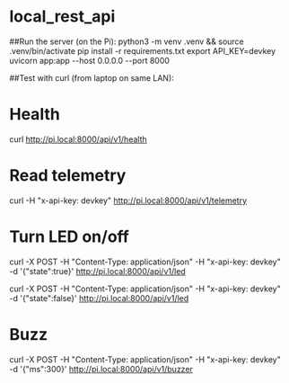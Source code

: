 # local_rest_api

##Run the server (on the Pi):
python3 -m venv .venv && source .venv/bin/activate
pip install -r requirements.txt
export API_KEY=devkey
uvicorn app:app --host 0.0.0.0 --port 8000

##Test with curl (from laptop on same LAN):
# Health
curl http://pi.local:8000/api/v1/health

# Read telemetry
curl -H "x-api-key: devkey" http://pi.local:8000/api/v1/telemetry

# Turn LED on/off
curl -X POST -H "Content-Type: application/json" -H "x-api-key: devkey" \
  -d '{"state":true}' http://pi.local:8000/api/v1/led

curl -X POST -H "Content-Type: application/json" -H "x-api-key: devkey" \
  -d '{"state":false}' http://pi.local:8000/api/v1/led

# Buzz
curl -X POST -H "Content-Type: application/json" -H "x-api-key: devkey" \
  -d '{"ms":300}' http://pi.local:8000/api/v1/buzzer

